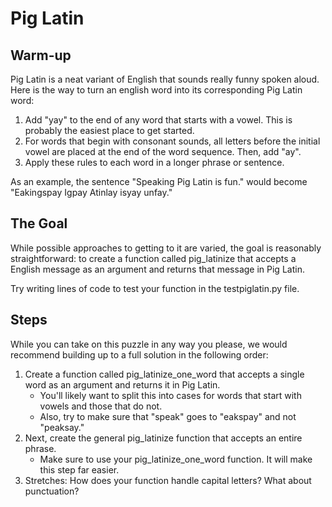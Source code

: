 # Pig Latin

## Warm-up

Pig Latin is a neat variant of English that sounds really funny spoken aloud. Here is the way to turn an english word into its corresponding Pig Latin word:
1. Add "yay" to the end of any word that starts with a vowel. This is probably the easiest place to get started.
2. For words that begin with consonant sounds, all letters before the initial vowel are placed at the end of the word sequence. Then, add "ay".
3. Apply these rules to each word in a longer phrase or sentence.

As an example, the sentence "Speaking Pig Latin is fun." would become "Eakingspay Igpay Atinlay isyay unfay."

## The Goal

While possible approaches to getting to it are varied, the goal is reasonably straightforward: to create a function called pig_latinize that accepts a English message as an argument and returns that message in Pig Latin.

Try writing lines of code to test your function in the testpiglatin.py file.

## Steps

While you can take on this puzzle in any way you please, we would recommend building up to a full solution in the following order:
1. Create a function called pig_latinize_one_word that accepts a single word as an argument and returns it in Pig Latin.
    * You'll likely want to split this into cases for words that start with vowels and those that do not.
    * Also, try to make sure that "speak" goes to "eakspay" and not "peaksay."
2. Next, create the general pig_latinize function that accepts an entire phrase.
    * Make sure to use your pig_latinize_one_word function. It will make this step far easier.
3. Stretches: How does your function handle capital letters? What about punctuation?
